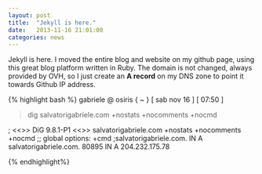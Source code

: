 ```yaml
---
layout: post
title:  "Jekyll is here."
date:   2013-11-16 21:01:00
categories: news
---
```


Jekyll is here. I moved the entire blog and website on my github page, using this great blog platform written in Ruby. The domain is not changed, always provided by OVH, so I just create an <b>A record</b> on my DNS zone to point it towards Github IP address.

{% highlight bash %}
gabriele @ osiris { ~ } [ sab nov 16 ] [ 07:50 ]
> dig salvatorigabriele.com +nostats +nocomments +nocmd

; <<>> DiG 9.8.1-P1 <<>> salvatorigabriele.com +nostats +nocomments +nocmd
;; global options: +cmd
;salvatorigabriele.com.		IN	A
salvatorigabriele.com.	80895	IN	A	204.232.175.78

{% endhighlight%}







